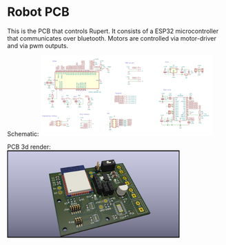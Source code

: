 # Robot PCB

This is the PCB that controls Rupert.
It consists of a ESP32 microcontroller that communicates over bluetooth.
Motors are controlled via motor-driver and via pwm outputs.

Schematic:
<img pcb-schematic src=../images/robot-pcb.png width=400>

PCB 3d render:
<img pcb-render src=../images/pcb-render.png width=400>
